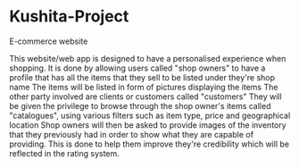# Kushita-Project
E-commerce website

This website/web app is designed to have a personalised experience when shopping.
It is done by allowing users called "shop owners" to have a profile that has all the items that they sell to be listed under they're shop name
The items will be listed in form of pictures displaying the items
The other party involved are clients or customers called "customers"
They will be given the privilege to browse through the shop owner's items called "catalogues", using various filters such as item type, price and geographical location
Shop owners will then be asked to provide images of the inventory that they previously had in order to show what they are capable of providing. This is done to help them improve they're credibility which will be reflected in the rating system. 
